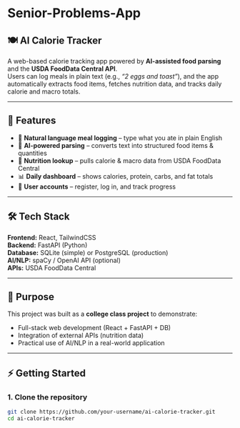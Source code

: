 # Senior-Problems-App
## 🍽️ AI Calorie Tracker  

A web-based calorie tracking app powered by **AI-assisted food parsing** and the **USDA FoodData Central API**.  
Users can log meals in plain text (e.g., *“2 eggs and toast”*), and the app automatically extracts food items, fetches nutrition data, and tracks daily calorie and macro totals.  

---

## 🚀 Features  
- 📝 **Natural language meal logging** – type what you ate in plain English  
- 🤖 **AI-powered parsing** – converts text into structured food items & quantities  
- 🍎 **Nutrition lookup** – pulls calorie & macro data from USDA FoodData Central  
- 📊 **Daily dashboard** – shows calories, protein, carbs, and fat totals  
- 🔐 **User accounts** – register, log in, and track progress  

---

## 🛠️ Tech Stack  
**Frontend:** React, TailwindCSS  
**Backend:** FastAPI (Python)  
**Database:** SQLite (simple) or PostgreSQL (production)  
**AI/NLP:** spaCy / OpenAI API (optional)  
**APIs:** USDA FoodData Central  

---

## 🎯 Purpose  
This project was built as a **college class project** to demonstrate:  
- Full-stack web development (React + FastAPI + DB)  
- Integration of external APIs (nutrition data)  
- Practical use of AI/NLP in a real-world application  

---

## ⚡ Getting Started  

### 1. Clone the repository  
```bash
git clone https://github.com/your-username/ai-calorie-tracker.git
cd ai-calorie-tracker
